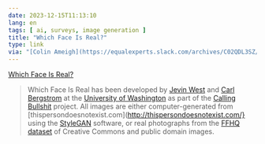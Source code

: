 ```yaml
---
date: 2023-12-15T11:13:10
lang: en
tags: [ ai, surveys, image generation ]
title: "Which Face Is Real?"
type: link
via: "[Colin Ameigh](https://equalexperts.slack.com/archives/C02QDL3SZ/p1702476480212479)"
---
```


[Which Face Is Real?](https://www.whichfaceisreal.com/results.php?r=1&p=0&i1=37433.jpeg&i2=image-2019-02-18_080417.jpeg)

> Which Face Is Real has been developed by [Jevin West](http://www.jevinwest.org/) and [Carl Bergstrom](http://ctbergstrom.com/) at the [University of Washington](http://www.washington.edu/) as part of the [Calling Bullshit](http://callingbullshit.org/) project. All images are either computer-generated from [thispersondoesnotexist.com](http://thispersondoesnotexist.com/} using the [StyleGAN](https://github.com/NVlabs/stylegan) software, or real photographs from the [FFHQ dataset](https://github.com/NVlabs/ffhq-dataset) of Creative Commons and public domain images.
